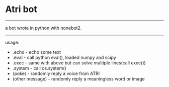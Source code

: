 # Atri bot
---
a bot wrote in python with nonebot2.
***
usage:

* .echo - echo some text
* .eval - call python eval(), loaded numpy and scipy
* .exec - same with above but can solve multiple lines(call exec())
* .system - call os.system()
* (poke) - randomly reply a voice from ATRI
* (other message) - randomly reply a meaningless word or image
